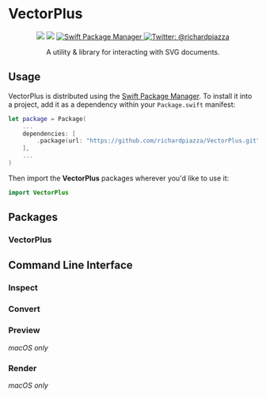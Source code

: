 # VectorPlus

<p align="center">
    <img src="https://github.com/richardpiazza/VectorPlus/workflows/Swift/badge.svg?branch=master" />
    <img src="https://img.shields.io/badge/Swift-5.2-orange.svg" />
    <a href="https://swift.org/package-manager">
        <img src="https://img.shields.io/badge/swiftpm-compatible-brightgreen.svg?style=flat" alt="Swift Package Manager" />
    </a>
    <a href="https://twitter.com/richardpiazza">
        <img src="https://img.shields.io/badge/twitter-@richardpiazza-blue.svg?style=flat" alt="Twitter: @richardpiazza" />
    </a>
</p>

<p align="center">A utility &amp; library for interacting with SVG documents.</p>

## Usage

VectorPlus is distributed using the [Swift Package Manager](https://swift.org/package-manager). To install it into a project, add it as a dependency within your `Package.swift` manifest:

```swift
let package = Package(
    ...
    dependencies: [
        .package(url: "https://github.com/richardpiazza/VectorPlus.git", from: "0.1.0")
    ],
    ...
)
```

Then import the **VectorPlus** packages wherever you'd like to use it:

```swift
import VectorPlus
```

## Packages

### VectorPlus

## Command Line Interface

### Inspect

### Convert

### Preview
_macOS only_

### Render
_macOS only_
